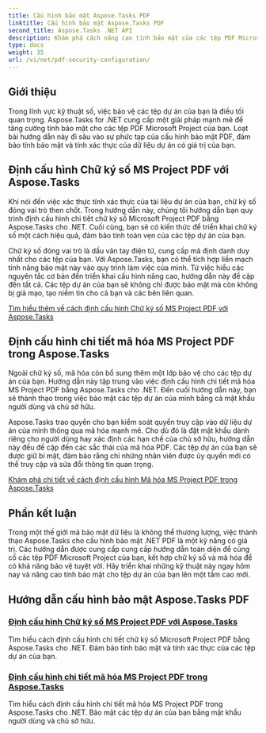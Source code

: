 ```yaml
---
title: Cấu hình bảo mật Aspose.Tasks PDF
linktitle: Cấu hình bảo mật Aspose.Tasks PDF
second_title: Aspose.Tasks .NET API
description: Khám phá cách nâng cao tính bảo mật của các tệp PDF Microsoft Project của bạn bằng Aspose.Tasks cho .NET. Tìm hiểu kỹ thuật mã hóa và chữ ký số.
type: docs
weight: 35
url: /vi/net/pdf-security-configuration/
---
```

## Giới thiệu

Trong lĩnh vực kỹ thuật số, việc bảo vệ các tệp dự án của bạn là điều tối quan trọng. Aspose.Tasks for .NET cung cấp một giải pháp mạnh mẽ để tăng cường tính bảo mật cho các tệp PDF Microsoft Project của bạn. Loạt bài hướng dẫn này đi sâu vào sự phức tạp của cấu hình bảo mật PDF, đảm bảo tính bảo mật và tính xác thực của dữ liệu dự án có giá trị của bạn.

## Định cấu hình Chữ ký số MS Project PDF với Aspose.Tasks

Khi nói đến việc xác thực tính xác thực của tài liệu dự án của bạn, chữ ký số đóng vai trò then chốt. Trong hướng dẫn này, chúng tôi hướng dẫn bạn quy trình định cấu hình chi tiết chữ ký số Microsoft Project PDF bằng Aspose.Tasks cho .NET. Cuối cùng, bạn sẽ có kiến thức để triển khai chữ ký số một cách hiệu quả, đảm bảo tính toàn vẹn của các tệp dự án của bạn.

Chữ ký số đóng vai trò là dấu vân tay điện tử, cung cấp mã định danh duy nhất cho các tệp của bạn. Với Aspose.Tasks, bạn có thể tích hợp liền mạch tính năng bảo mật này vào quy trình làm việc của mình. Từ việc hiểu các nguyên tắc cơ bản đến triển khai cấu hình nâng cao, hướng dẫn này đề cập đến tất cả. Các tệp dự án của bạn sẽ không chỉ được bảo mật mà còn không bị giả mạo, tạo niềm tin cho cả bạn và các bên liên quan.

[Tìm hiểu thêm về cách định cấu hình Chữ ký số MS Project PDF với Aspose.Tasks](./pdf-digital-signature-details/)

## Định cấu hình chi tiết mã hóa MS Project PDF trong Aspose.Tasks

Ngoài chữ ký số, mã hóa còn bổ sung thêm một lớp bảo vệ cho các tệp dự án của bạn. Hướng dẫn này tập trung vào việc định cấu hình chi tiết mã hóa MS Project PDF bằng Aspose.Tasks cho .NET. Đến cuối hướng dẫn này, bạn sẽ thành thạo trong việc bảo mật các tệp dự án của mình bằng cả mật khẩu người dùng và chủ sở hữu.

Aspose.Tasks trao quyền cho bạn kiểm soát quyền truy cập vào dữ liệu dự án của mình thông qua mã hóa mạnh mẽ. Cho dù đó là đặt mật khẩu dành riêng cho người dùng hay xác định các hạn chế của chủ sở hữu, hướng dẫn này đều đề cập đến các sắc thái của mã hóa PDF. Các tệp dự án của bạn sẽ được giữ bí mật, đảm bảo rằng chỉ những nhân viên được ủy quyền mới có thể truy cập và sửa đổi thông tin quan trọng.

[Khám phá chi tiết về cách định cấu hình Mã hóa MS Project PDF trong Aspose.Tasks](./pdf-encryption-details/)

## Phần kết luận

Trong một thế giới mà bảo mật dữ liệu là không thể thương lượng, việc thành thạo Aspose.Tasks cho cấu hình bảo mật .NET PDF là một kỹ năng có giá trị. Các hướng dẫn được cung cấp cung cấp hướng dẫn toàn diện để củng cố các tệp PDF Microsoft Project của bạn, kết hợp chữ ký số và mã hóa để có khả năng bảo vệ tuyệt vời. Hãy triển khai những kỹ thuật này ngay hôm nay và nâng cao tính bảo mật cho tệp dự án của bạn lên một tầm cao mới.

## Hướng dẫn cấu hình bảo mật Aspose.Tasks PDF
### [Định cấu hình Chữ ký số MS Project PDF với Aspose.Tasks](./pdf-digital-signature-details/)
Tìm hiểu cách định cấu hình chi tiết chữ ký số Microsoft Project PDF bằng Aspose.Tasks cho .NET. Đảm bảo tính bảo mật và tính xác thực của các tệp dự án của bạn.
### [Định cấu hình chi tiết mã hóa MS Project PDF trong Aspose.Tasks](./pdf-encryption-details/)
Tìm hiểu cách định cấu hình chi tiết mã hóa MS Project PDF trong Aspose.Tasks cho .NET. Bảo mật các tệp dự án của bạn bằng mật khẩu người dùng và chủ sở hữu.